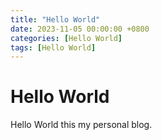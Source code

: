```yaml
---
title: "Hello World"
date: 2023-11-05 00:00:00 +0800
categories: [Hello World]
tags: [Hello World]
---
```


# Hello World

Hello World this my personal blog.